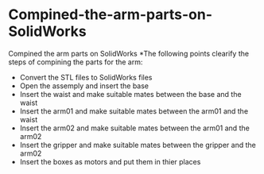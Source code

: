 # Compined-the-arm-parts-on-SolidWorks
Compined the arm parts on SolidWorks
*The following points clearify the steps of compining the parts for the arm:
- Convert the STL files to SolidWorks files 
- Open the assemply and insert the base
- Insert the waist and make suitable mates between the base and the waist
- Insert the arm01 and make suitable mates between the arm01 and the waist 
- Insert the arm02 and make suitable mates between the arm01 and the arm02
- Insert the gripper and make suitable mates between the gripper and the arm02
- Insert the boxes as motors and put them in thier places
